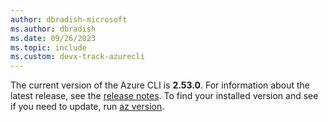 ```yaml
---
author: dbradish-microsoft
ms.author: dbradish
ms.date: 09/26/2023
ms.topic: include
ms.custom: devx-track-azurecli
---
```


The current version of the Azure CLI is __2.53.0__. For information about the latest release, see the [release notes](../release-notes-azure-cli.md). To find your installed version and see if you need to update, run [az version](/cli/azure/reference-index#az_version).
